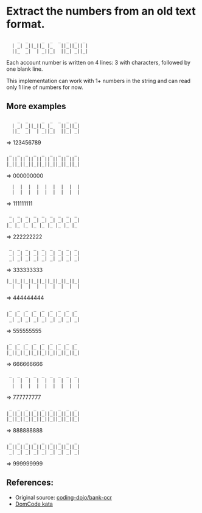 # Extract the numbers from an old text format.

~~~
    _  _     _  _  _  _  _  _ 
  | _| _||_||_ |_   ||_||_|| |
  ||_  _|  | _||_|  ||_| _||_|
~~~

Each account number is written on 4 lines: 3 with characters, followed by one blank line.

This implementation can work with 1+ numbers in the string and can read only 1 line of numbers for now.

## More examples
~~~
    _  _     _  _  _  _  _
  | _| _||_||_ |_   ||_||_|
  ||_  _|  | _||_|  ||_| _| 
~~~
=> 123456789
~~~
 _  _  _  _  _  _  _  _  _
| || || || || || || || || |
|_||_||_||_||_||_||_||_||_|
~~~~
=> 000000000
~~~
  |  |  |  |  |  |  |  |  |
  |  |  |  |  |  |  |  |  |
~~~
=> 111111111
~~~
 _  _  _  _  _  _  _  _  _
 _| _| _| _| _| _| _| _| _|
|_ |_ |_ |_ |_ |_ |_ |_ |_ 
~~~
=> 222222222
~~~
 _  _  _  _  _  _  _  _  _
 _| _| _| _| _| _| _| _| _|
 _| _| _| _| _| _| _| _| _|
~~~
=> 333333333
~~~
|_||_||_||_||_||_||_||_||_|
  |  |  |  |  |  |  |  |  |
~~~
=> 444444444
~~~
 _  _  _  _  _  _  _  _  _
|_ |_ |_ |_ |_ |_ |_ |_ |_
 _| _| _| _| _| _| _| _| _|
~~~
=> 555555555
~~~
 _  _  _  _  _  _  _  _  _
|_ |_ |_ |_ |_ |_ |_ |_ |_
|_||_||_||_||_||_||_||_||_|
~~~
=> 666666666
~~~
 _  _  _  _  _  _  _  _  _
  |  |  |  |  |  |  |  |  |
  |  |  |  |  |  |  |  |  |
~~~
=> 777777777
~~~
 _  _  _  _  _  _  _  _  _
|_||_||_||_||_||_||_||_||_|
|_||_||_||_||_||_||_||_||_|
~~~
=> 888888888
~~~
 _  _  _  _  _  _  _  _  _
|_||_||_||_||_||_||_||_||_|
 _| _| _| _| _| _| _| _| _|
~~~
=> 999999999


## References:
* Original source: [coding-dojo/bank-ocr](https://code.joejag.com/coding-dojo/bank-ocr/)
* [DomCode kata](https://github.com/domcode/kataday)
